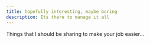 ```yaml
---
title: hopefully interesting, maybe boring
description: Its there to manage it all
---
```


Things that I should be sharing to make your job easier...